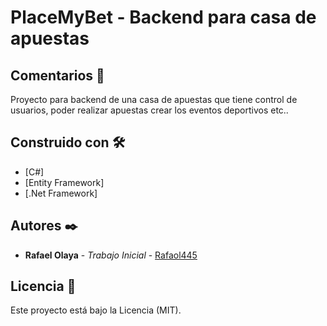 # PlaceMyBet - Backend para casa de apuestas


## Comentarios 📖
Proyecto para backend de una casa de apuestas que tiene control de usuarios,
poder realizar apuestas crear los eventos deportivos etc..

## Construido con 🛠️

* [C#]
* [Entity Framework]
* [.Net Framework]

## Autores ✒️

* **Rafael Olaya** - *Trabajo Inicial* - [Rafaol445](https://github.com/rafaol445/2PSP.git)

## Licencia 📄

Este proyecto está bajo la Licencia (MIT).
